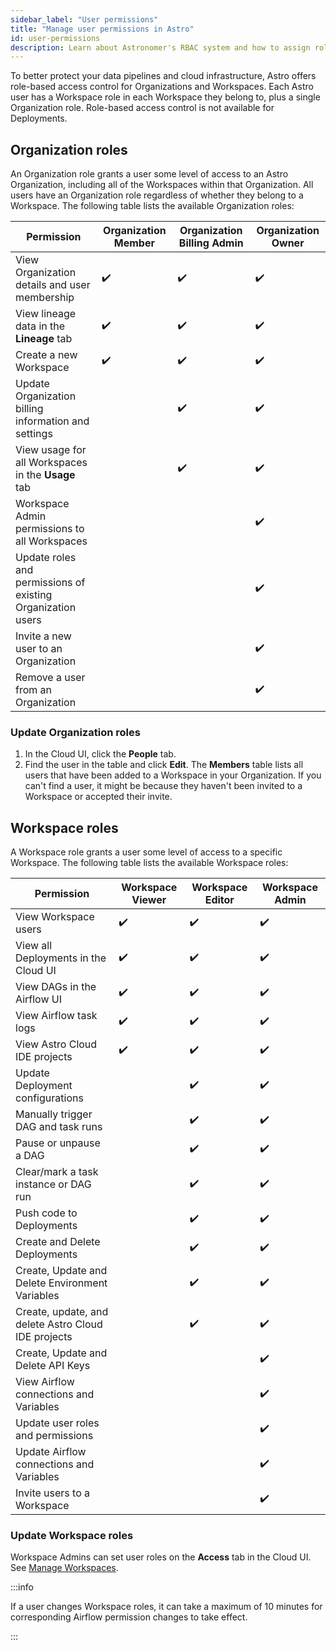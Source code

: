 ```yaml
---
sidebar_label: "User permissions"
title: "Manage user permissions in Astro"
id: user-permissions
description: Learn about Astronomer's RBAC system and how to assign roles to users.
---
```


To better protect your data pipelines and cloud infrastructure, Astro offers role-based access control for Organizations and Workspaces. Each Astro user has a Workspace role in each Workspace they belong to, plus a single Organization role. Role-based access control is not available for Deployments.

## Organization roles

An Organization role grants a user some level of access to an Astro Organization, including all of the Workspaces within that Organization. All users have an Organization role regardless of whether they belong to a Workspace. The following table lists the available Organization roles:

| Permission                                                  | **Organization Member** | **Organization Billing Admin** | **Organization Owner** |
| ----------------------------------------------------------- | ----------------------- | ------------------------------ | ---------------------- |
| View Organization details and user membership               | ✔️                       | ✔️                              | ✔️                      |
| View lineage data in the **Lineage** tab                    | ✔️                       | ✔️                              | ✔️                      |
| Create a new Workspace                                      | ✔️                       | ✔️                              | ✔️                      |
| Update Organization billing information and settings        |                         | ✔️                              | ✔️                      |
| View usage for all Workspaces in the **Usage** tab          |                         | ✔️                              | ✔️                      |
| Workspace Admin permissions to all Workspaces               |                         |                                | ✔️                      |
| Update roles and permissions of existing Organization users |                         |                                | ✔️                      |
| Invite a new user to an Organization                        |                         |                                | ✔️                      |
| Remove a user from an Organization                          |                         |                                | ✔️                      |

### Update Organization roles

1. In the Cloud UI, click the **People** tab.
2. Find the user in the table and click **Edit**. The **Members** table lists all users that have been added to a Workspace in your Organization. If you can't find a user, it might be because they haven't been invited to a Workspace or accepted their invite.

## Workspace roles

A Workspace role grants a user some level of access to a specific Workspace. The following table lists the available Workspace roles:

| Permission                                          | **Workspace Viewer** | **Workspace Editor** | **Workspace Admin** |
| --------------------------------------------------- | -------------------- | -------------------- | ------------------- |
| View Workspace users                                | ✔️                    | ✔️                    | ✔️                   |
| View all Deployments in the Cloud UI                | ✔️                    | ✔️                    | ✔️                   |
| View DAGs in the Airflow UI                         | ✔️                    | ✔️                    | ✔️                   |
| View Airflow task logs                              | ✔️                    | ✔️                    | ✔️                   |
| View Astro Cloud IDE projects                       | ✔️                    | ✔️                    | ✔️                   |
| Update Deployment configurations                    |                      | ✔️                    | ✔️                   |
| Manually trigger DAG and task runs                  |                      | ✔️                    | ✔️                   |
| Pause or unpause a DAG                              |                      | ✔️                    | ✔️                   |
| Clear/mark a task instance or DAG run               |                      | ✔️                    | ✔️                   |
| Push code to Deployments                            |                      | ✔️                    | ✔️                   |
| Create and Delete Deployments                       |                      | ✔️                    | ✔️                   |
| Create, Update and Delete Environment Variables     |                      | ✔️                    | ✔️                   |
| Create, update, and delete Astro Cloud IDE projects |                      | ✔️                    | ✔️                   |
| Create, Update and Delete API Keys                  |                      |                      | ✔️                   |
| View Airflow connections and Variables              |                      |                      | ✔️                   |
| Update user roles and permissions                   |                      |                      | ✔️                   |
| Update Airflow connections and Variables            |                      |                      | ✔️                   |
| Invite users to a Workspace                         |                      |                      | ✔️                   |

### Update Workspace roles

Workspace Admins can set user roles on the **Access** tab in the Cloud UI. See [Manage Workspaces](manage-workspaces.md#manage-workspace-users).

:::info

If a user changes Workspace roles, it can take a maximum of 10 minutes for corresponding Airflow permission changes to take effect.

:::
